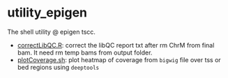 utility_epigen
============================================================


The shell utility @ epigen tscc.

* [correctLibQC.R](./correctLibQC.R): correct the libQC report txt after rm ChrM from final bam. It  need rm temp bams from output folder.
* [plotCoverage.sh](./plotCoverage.sh): plot heatmap of coverage from `bigwig` file over tss or bed regions using `deeptools`



